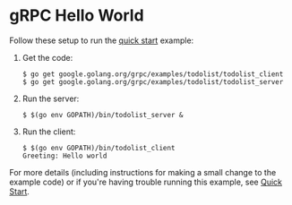 # gRPC Hello World

Follow these setup to run the [quick start][] example:

 1. Get the code:

    ```console
    $ go get google.golang.org/grpc/examples/todolist/todolist_client
    $ go get google.golang.org/grpc/examples/todolist/todolist_server
    ```

 2. Run the server:

    ```console
    $ $(go env GOPATH)/bin/todolist_server &
    ```

 3. Run the client:

    ```console
    $ $(go env GOPATH)/bin/todolist_client
    Greeting: Hello world
    ```

For more details (including instructions for making a small change to the
example code) or if you're having trouble running this example, see [Quick
Start][].

[quick start]: https://grpc.io/docs/languages/go/quickstart

